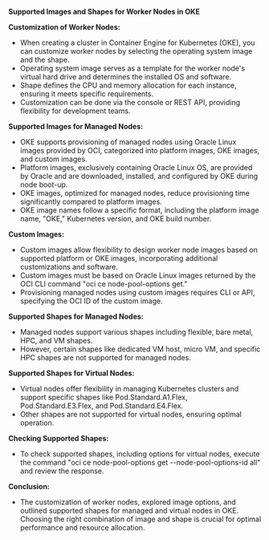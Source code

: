 **Supported Images and Shapes for Worker Nodes in OKE**


**Customization of Worker Nodes:**
- When creating a cluster in Container Engine for Kubernetes (OKE), you can customize worker nodes by selecting the operating system image and the shape.
- Operating system image serves as a template for the worker node's virtual hard drive and determines the installed OS and software.
- Shape defines the CPU and memory allocation for each instance, ensuring it meets specific requirements.
- Customization can be done via the console or REST API, providing flexibility for development teams.

**Supported Images for Managed Nodes:**
- OKE supports provisioning of managed nodes using Oracle Linux images provided by OCI, categorized into platform images, OKE images, and custom images.
- Platform images, exclusively containing Oracle Linux OS, are provided by Oracle and are downloaded, installed, and configured by OKE during node boot-up.
- OKE images, optimized for managed nodes, reduce provisioning time significantly compared to platform images.
- OKE image names follow a specific format, including the platform image name, "OKE," Kubernetes version, and OKE build number.

**Custom Images:**
- Custom images allow flexibility to design worker node images based on supported platform or OKE images, incorporating additional customizations and software.
- Custom images must be based on Oracle Linux images returned by the OCI CLI command "oci ce node-pool-options get."
- Provisioning managed nodes using custom images requires CLI or API, specifying the OCI ID of the custom image.

**Supported Shapes for Managed Nodes:**
- Managed nodes support various shapes including flexible, bare metal, HPC, and VM shapes.
- However, certain shapes like dedicated VM host, micro VM, and specific HPC shapes are not supported for managed nodes.

**Supported Shapes for Virtual Nodes:**
- Virtual nodes offer flexibility in managing Kubernetes clusters and support specific shapes like Pod.Standard.A1.Flex, Pod.Standard.E3.Flex, and Pod.Standard.E4.Flex.
- Other shapes are not supported for virtual nodes, ensuring optimal operation.

**Checking Supported Shapes:**
- To check supported shapes, including options for virtual nodes, execute the command "oci ce node-pool-options get --node-pool-options-id all" and review the response.

**Conclusion:**
- The customization of worker nodes, explored image options, and outlined supported shapes for managed and virtual nodes in OKE. Choosing the right combination of image and shape is crucial for optimal performance and resource allocation.
